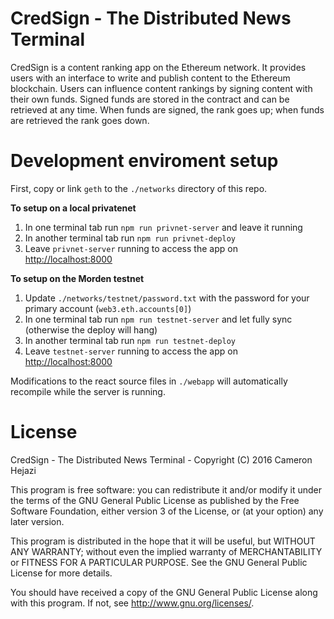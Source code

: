 # CredSign - The Distributed News Terminal
CredSign is a content ranking app on the Ethereum network. It provides users with an interface to write and publish content to the Ethereum blockchain. Users can influence content rankings by signing content with their own funds. Signed funds are stored in the contract and can be retrieved at any time. When funds are signed, the rank goes up; when funds are retrieved the rank goes down.

# Development enviroment setup

First, copy or link `geth` to the `./networks` directory of this repo.

**To setup on a local privatenet**

1. In one terminal tab run `npm run privnet-server` and leave it running
2. In another terminal tab run `npm run privnet-deploy`
3. Leave `privnet-server` running to access the app on <http://localhost:8000>

**To setup on the Morden testnet**

1. Update `./networks/testnet/password.txt` with the password for your primary account (`web3.eth.accounts[0]`)
2. In one terminal tab run `npm run testnet-server` and let fully sync (otherwise the deploy will hang)
3. In another terminal tab run `npm run testnet-deploy`
4. Leave `testnet-server` running to access the app on <http://localhost:8000>

Modifications to the react source files in `./webapp` will automatically recompile while the server is running.

# License

CredSign - The Distributed News Terminal - Copyright (C) 2016 Cameron Hejazi

This program is free software: you can redistribute it and/or modify
it under the terms of the GNU General Public License as published by
the Free Software Foundation, either version 3 of the License, or
(at your option) any later version.

This program is distributed in the hope that it will be useful,
but WITHOUT ANY WARRANTY; without even the implied warranty of
MERCHANTABILITY or FITNESS FOR A PARTICULAR PURPOSE.  See the
GNU General Public License for more details.

You should have received a copy of the GNU General Public License
along with this program.  If not, see <http://www.gnu.org/licenses/>.
